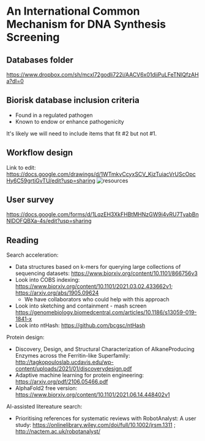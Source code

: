 # An International Common Mechanism for DNA Synthesis Screening

## Databases folder
https://www.dropbox.com/sh/mcxl72godli722i/AACV6x01djjPuLFeTNlQfzAHa?dl=0

## Biorisk database inclusion criteria
* Found in a regulated pathogen
* Known to endow or enhance pathogenicity

It's likely we will need to include items that fit #2 but not #1. 

## Workflow design
Link to edit: https://docs.google.com/drawings/d/1WTmkvCcyxSCV_KjzTuiacVrUScOpcHy6C59grtiGvTU/edit?usp=sharing
![resources](https://docs.google.com/drawings/d/e/2PACX-1vRQ8uJzbXDgQi68p_S-f6EssH-QgRfuqDhV9QFI4eZRn_CLJJrPbYB8U1n6CWl873G9y-R-q1FdrnNf/pub?w=2570&h=2360)

## User survey
https://docs.google.com/forms/d/1LqzEH3XkFHBtMHNzGW9i4vRU7TyabBnNIDOFQBXa-4s/edit?usp=sharing

## Reading
Search acceleration:
* Data structures based on k-mers for querying large collections of sequencing datasets: https://www.biorxiv.org/content/10.1101/866756v3
* Look into COBS indexing: https://www.biorxiv.org/content/10.1101/2021.03.02.433662v1; https://arxiv.org/abs/1905.09624
  * We have collaborators who could help with this approach
* Look into sketching and containment - mash screen https://genomebiology.biomedcentral.com/articles/10.1186/s13059-019-1841-x
* Look into ntHash: https://github.com/bcgsc/ntHash

Protein design:
* Discovery, Design, and Structural Characterization of AlkaneProducing Enzymes across the Ferritin-like Superfamily: http://tagkopouloslab.ucdavis.edu/wp-content/uploads/2021/01/discoverydesign.pdf
* Adaptive machine learning for protein engineering: https://arxiv.org/pdf/2106.05466.pdf
* AlphaFold2 free version: https://www.biorxiv.org/content/10.1101/2021.06.14.448402v1

AI-assisted litereature search:
* Prioritising references for systematic reviews with RobotAnalyst: A user study: https://onlinelibrary.wiley.com/doi/full/10.1002/jrsm.1311 ; http://nactem.ac.uk/robotanalyst/
